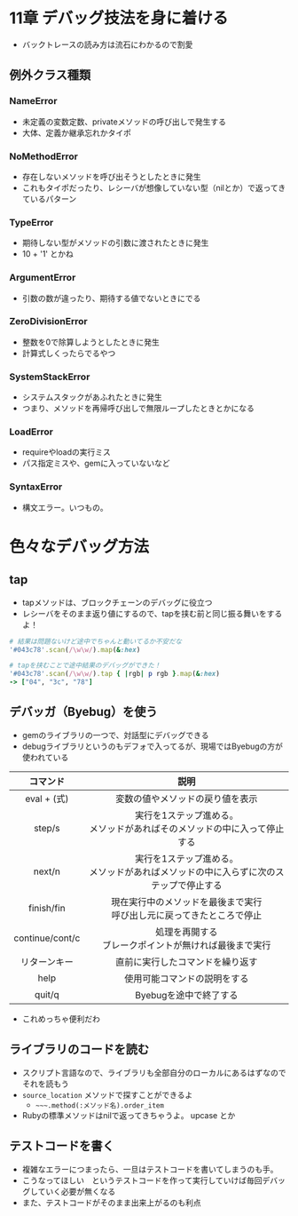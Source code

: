 # 11章 デバッグ技法を身に着ける
* バックトレースの読み方は流石にわかるので割愛

## 例外クラス種類
### NameError
* 未定義の変数定数、privateメソッドの呼び出しで発生する
* 大体、定義か継承忘れかタイポ

### NoMethodError
* 存在しないメソッドを呼び出そうとしたときに発生
* これもタイポだったり、レシーバが想像していない型（nilとか）で返ってきているパターン

### TypeError
* 期待しない型がメソッドの引数に渡されたときに発生
* 10 + '1' とかね

### ArgumentError
* 引数の数が違ったり、期待する値でないときにでる

### ZeroDivisionError
* 整数を0で除算しようとしたときに発生
* 計算式しくったらでるやつ

### SystemStackError
* システムスタックがあふれたときに発生
* つまり、メソッドを再帰呼び出しで無限ループしたときとかになる

### LoadError
* requireやloadの実行ミス
* パス指定ミスや、gemに入っていないなど

### SyntaxError
* 構文エラー。いつもの。

# 色々なデバッグ方法
## tap
* tapメソッドは、ブロックチェーンのデバッグに役立つ
* レシーバをそのまま返り値にするので、tapを挟む前と同じ振る舞いをするよ！

```ruby
# 結果は問題ないけど途中でちゃんと動いてるか不安だな
'#043c78'.scan(/\w\w/).map(&:hex)

# tapを挟むことで途中結果のデバッグができた！
'#043c78'.scan(/\w\w/).tap { |rgb| p rgb }.map(&:hex)
-> ["04", "3c", "78"]
```

## デバッガ（Byebug）を使う
* gemのライブラリの一つで、対話型にデバッグできる
* debugライブラリというのもデフォで入ってるが、現場ではByebugの方が使われている

|コマンド|説明|
|:--:|:--:|
|eval + (式)|変数の値やメソッドの戻り値を表示|
|step/s|実行を1ステップ進める。<br>メソッドがあればそのメソッドの中に入って停止する|
|next/n|実行を1ステップ進める。<br>メソッドがあればメソッドの中に入らずに次のステップで停止する|
|finish/fin|現在実行中のメソッドを最後まで実行<br>呼び出し元に戻ってきたところで停止|
|continue/cont/c|処理を再開する<br>ブレークポイントが無ければ最後まで実行|
|リターンキー|直前に実行したコマンドを繰り返す|
|help|使用可能コマンドの説明をする|
|quit/q|Byebugを途中で終了する|

* これめっちゃ便利だわ

## ライブラリのコードを読む
* スクリプト言語なので、ライブラリも全部自分のローカルにあるはずなのでそれを読もう
* `source_location` メソッドで探すことができるよ
  * `~~~.method(:メソッド名).order_item`
* Rubyの標準メソッドはnilで返ってきちゃうよ。 upcase とか

## テストコードを書く
* 複雑なエラーにつまったら、一旦はテストコードを書いてしまうのも手。
* こうなってほしい　というテストコードを作って実行していけば毎回デバッグしていく必要が無くなる
* また、テストコードがそのまま出来上がるのも利点